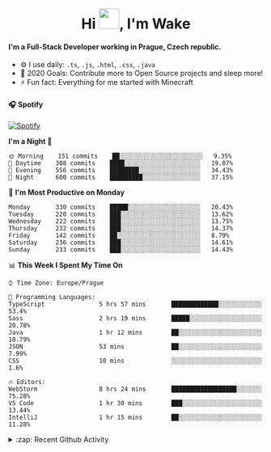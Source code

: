 <h1 align="center">Hi <img src="https://raw.githubusercontent.com/MrWakeCZ/MrWakeCZ/master/Hi.gif" width="40px" />, I'm Wake</h1>

#### I'm a Full-Stack Developer working in Prague, Czech republic.
- ⚙️ I use daily: `.ts`, `.js`, `.html`, `.css`, `.java`
- 🥅 2020 Goals: Contribute more to Open Source projects and sleep more!
- ⚡ Fun fact: Everything for me started with Minecraft

#### 🎧 Spotify
[![Spotify](https://novatorem-delta-eight.vercel.app/api/spotify)](https://open.spotify.com/user/wakeecz)

<!--START_SECTION:waka-->
**I'm a Night 🦉** 

```text
🌞 Morning    151 commits    ██░░░░░░░░░░░░░░░░░░░░░░░   9.35% 
🌆 Daytime    308 commits    ████░░░░░░░░░░░░░░░░░░░░░   19.07% 
🌃 Evening    556 commits    ████████░░░░░░░░░░░░░░░░░   34.43% 
🌙 Night      600 commits    █████████░░░░░░░░░░░░░░░░   37.15%

```
📅 **I'm Most Productive on Monday** 

```text
Monday       330 commits    █████░░░░░░░░░░░░░░░░░░░░   20.43% 
Tuesday      220 commits    ███░░░░░░░░░░░░░░░░░░░░░░   13.62% 
Wednesday    222 commits    ███░░░░░░░░░░░░░░░░░░░░░░   13.75% 
Thursday     232 commits    ███░░░░░░░░░░░░░░░░░░░░░░   14.37% 
Friday       142 commits    ██░░░░░░░░░░░░░░░░░░░░░░░   8.79% 
Saturday     236 commits    ███░░░░░░░░░░░░░░░░░░░░░░   14.61% 
Sunday       233 commits    ███░░░░░░░░░░░░░░░░░░░░░░   14.43%

```


📊 **This Week I Spent My Time On** 

```text
⌚︎ Time Zone: Europe/Prague

💬 Programming Languages: 
TypeScript               5 hrs 57 mins       █████████████░░░░░░░░░░░░   53.4% 
Sass                     2 hrs 19 mins       █████░░░░░░░░░░░░░░░░░░░░   20.78% 
Java                     1 hr 12 mins        ██░░░░░░░░░░░░░░░░░░░░░░░   10.79% 
JSON                     53 mins             ██░░░░░░░░░░░░░░░░░░░░░░░   7.99% 
CSS                      10 mins             ░░░░░░░░░░░░░░░░░░░░░░░░░   1.6%

🔥 Editors: 
WebStorm                 8 hrs 24 mins       ██████████████████░░░░░░░   75.28% 
VS Code                  1 hr 30 mins        ███░░░░░░░░░░░░░░░░░░░░░░   13.44% 
IntelliJ                 1 hr 15 mins        ██░░░░░░░░░░░░░░░░░░░░░░░   11.28%

```


<!--END_SECTION:waka-->

<details>
  <summary>:zap: Recent Github Activity</summary>

<!--START_SECTION:activity-->
1. 🎉 Merged PR [#12](https://github.com/craftmania-cz/craftmanager/pull/12) in [craftmania-cz/craftmanager](https://github.com/craftmania-cz/craftmanager)
2. 🗣 Commented on [#12](https://github.com/craftmania-cz/craftmanager/issues/12) in [craftmania-cz/craftmanager](https://github.com/craftmania-cz/craftmanager)
3. 🎉 Merged PR [#10](https://github.com/craftmania-cz/craftmanager/pull/10) in [craftmania-cz/craftmanager](https://github.com/craftmania-cz/craftmanager)
4. 🎉 Merged PR [#11](https://github.com/craftmania-cz/craftmanager/pull/11) in [craftmania-cz/craftmanager](https://github.com/craftmania-cz/craftmanager)
5. ❗️ Closed issue [#25](https://github.com/waked-cz/corgi/issues/25) in [waked-cz/corgi](https://github.com/waked-cz/corgi)
<!--END_SECTION:activity-->

</details>
